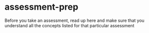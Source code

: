 # assessment-prep
Before you take an assessment, read up here and make sure that you understand all the concepts listed for that particular assessment
